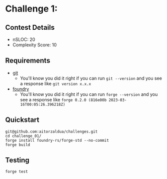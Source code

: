 # Challenge 1:

## Contest Details

- nSLOC: 20
- Complexity Score: 10

## Requirements

- [git](https://git-scm.com/book/en/v2/Getting-Started-Installing-Git)
  - You'll know you did it right if you can run `git --version` and you see a response like `git version x.x.x`
- [foundry](https://getfoundry.sh/)
  - You'll know you did it right if you can run `forge --version` and you see a response like `forge 0.2.0 (816e00b 2023-03-16T00:05:26.396218Z)`

## Quickstart

```
git@github.com:aitorzaldua/challenges.git
cd challenge_01/
​forge install foundry-rs/forge-std --no-commit
forge build
```

## Testing

```
forge test
```
